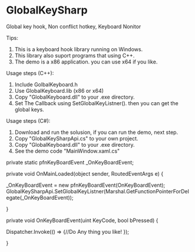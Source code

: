 # GlobalKeySharp
Global key hook, Non conflict hotkey, Keyboard Nonitor 

Tips: 
1. This is a keyboard hook library running on Windows.
2. This library also suport programs that using C++. 
3. The demo is a x86 application. you can use x64 if you like.

Usage steps (C++):
1. Include GolbalKeyboard.h
2. Use GlobalKeyboard.lib (x86 or x64)
3. Copy "GlobalKeyboard.dll" to your .exe directory.
4. Set The Callback using SetGlobalKeyListner(). then you can get the global keys.

Usage steps (C#):
1. Download and run the solusion, if you can run the demo, next step.
2. Copy "GlobalKeySharpApi.cs" to your own project.
3. Copy "GlobalKeyboard.dll" to your .exe directory.
4. See the demo code "MainWindow.xaml.cs"

private static pfnKeyBoardEvent _OnKeyBoardEvent;

private void OnMainLoaded(object sender, RoutedEventArgs e)
{

  _OnKeyBoardEvent = new pfnKeyBoardEvent(OnKeyBoardEvent);
   GlobalKeySharpApi.SetGlobalKeyListner(Marshal.GetFunctionPointerForDelegate(_OnKeyBoardEvent));
   
}

private void OnKeyBoardEvent(uint KeyCode, bool bPressed)
{

   Dispatcher.Invoke(() =>
     {//Do Any thing you like!
     });
     
}
